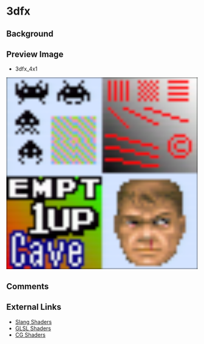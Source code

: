 # 3dfx

## Background

## Preview Image
* 3dfx_4x1

![3dfx_4x1](images/3dfx/3dfx_4x1.png)

## Comments

## External Links

* [Slang Shaders](https://github.com/libretro/slang-shaders)
* [GLSL Shaders](https://github.com/libretro/glsl-shaders)  
* [CG Shaders](https://github.com/libretro/common-shaders)
